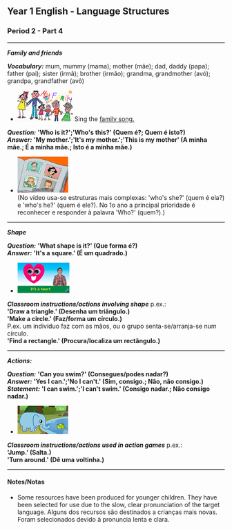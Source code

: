 ## Year 1 English - Language Structures
### Period 2  - Part 4

***

***Family and friends***

***Vocabulary:*** mum, mummy (mama); mother (mãe); dad, daddy (papa); father (pai); sister (irmã); brother (irmão); grandma, grandmother (avó); grandpa, grandfather (avô)

* [![elffm1](/images/elffm1.png)](https://www.youtube.com/watch?v=GiRUF7hvWuM) Sing the [family song.](https://www.youtube.com/watch?v=GiRUF7hvWuM)

***Question:*** **'Who is it?';'Who's this?' (Quem é?; Quem é isto?)**  
***Answer:*** **'My mother.';'It's my mother.';'This is my mother' (A minha mãe.; É a minha mãe.; Isto é a minha mãe.)**

* [![gae3](/images/gae3.PNG)](https://www.youtube.com/watch?v=kgAPgBz90Xs)  
(No vídeo usa-se estruturas mais complexas: 'who's she?' (quem é ela?) e 'who's he?' (quem é ele?). No 1o ano a principal prioridade é reconhecer e responder à palavra 'Who?' (quem?).)  

***

***Shape***

***Question:*** **'What shape is it?' (Que forma é?)**  
***Answer:*** **'It's a square.' (É um quadrado.)**  

* [![shso3](/images/shso3.PNG)](https://www.youtube.com/watch?v=9GFEjNL0XXw)  

***Classroom instructions/actions involving shape*** p.ex.:  
**'Draw a triangle.' (Desenha um triângulo.)**  
**'Make a circle.' (Faz/forma um círculo.)**  
P.ex. um indivíduo faz com as mãos, ou o grupo senta-se/arranja-se num círculo.  
**'Find a rectangle.' (Procura/localiza um rectângulo.)**  

***

***Actions:***  

***Question:*** **'Can you swim?' (Consegues/podes nadar?)**  
***Answer:*** **'Yes I can.';'No I can't.' (Sim, consigo.; Não, não consigo.)**  
***Statement:*** **'I can swim.';'I can't swim.' (Consigo nadar.; Não consigo nadar.)**

* [![ican](/images/ican.png)](https://www.youtube.com/watch?v=8F0NYBBKczM)

***Classroom instructions/actions used in action games*** p.ex.:  
**'Jump.' (Salta.)**  
**'Turn around.' (Dê uma voltinha.)**  

***

#### Notes/Notas
* Some resources have been produced for younger children. They have been selected for use due to the slow, clear pronunciation of the target language. Alguns dos recursos são destinados a crianças mais novas. Foram selecionados devido à pronuncia lenta e clara.
